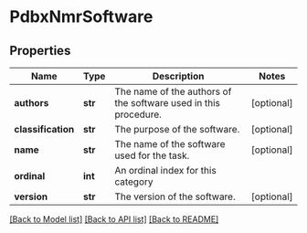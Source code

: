 # PdbxNmrSoftware

## Properties
Name | Type | Description | Notes
------------ | ------------- | ------------- | -------------
**authors** | **str** | The name of the authors of the software used in this  procedure. | [optional] 
**classification** | **str** | The purpose of the software. | [optional] 
**name** | **str** | The name of the software used for the task. | [optional] 
**ordinal** | **int** | An ordinal index for this category | 
**version** | **str** | The version of the software. | [optional] 

[[Back to Model list]](../README.md#documentation-for-models) [[Back to API list]](../README.md#documentation-for-api-endpoints) [[Back to README]](../README.md)

